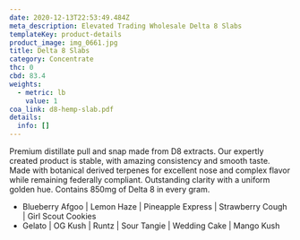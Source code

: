 ```yaml
---
date: 2020-12-13T22:53:49.484Z
meta_description: Elevated Trading Wholesale Delta 8 Slabs
templateKey: product-details
product_image: img_0661.jpg
title: Delta 8 Slabs
category: Concentrate
thc: 0
cbd: 83.4
weights:
  - metric: lb
    value: 1
coa_link: d8-hemp-slab.pdf
details:
  info: []
---
```

Premium distillate pull and snap made from D8 extracts. Our
expertly created product is stable, with amazing consistency and smooth
taste. Made with botanical derived terpenes for excellent nose and complex
flavor while remaining federally compliant. Outstanding clarity with a
uniform golden hue. Contains 850mg of Delta 8 in every gram.

* Blueberry Afgoo | Lemon Haze | Pineapple Express | Strawberry Cough | Girl Scout Cookies
* Gelato | OG Kush | Runtz | Sour Tangie | Wedding Cake | Mango Kush